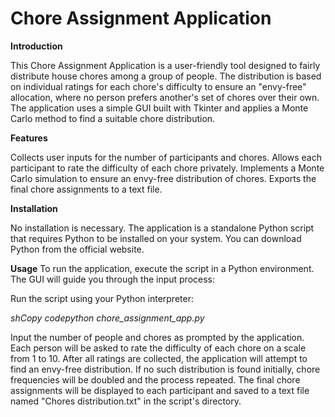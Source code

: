 # Chore Assignment Application



**Introduction**

This Chore Assignment Application is a user-friendly tool designed to fairly distribute house chores among a group of people. The distribution is based on individual ratings for each chore's difficulty to ensure an "envy-free" allocation, where no person prefers another's set of chores over their own. The application uses a simple GUI built with Tkinter and applies a Monte Carlo method to find a suitable chore distribution.

**Features**

Collects user inputs for the number of participants and chores.
Allows each participant to rate the difficulty of each chore privately.
Implements a Monte Carlo simulation to ensure an envy-free distribution of chores.
Exports the final chore assignments to a text file.

**Installation**

No installation is necessary. The application is a standalone Python script that requires Python to be installed on your system. You can download Python from the official website.

**Usage**
To run the application, execute the script in a Python environment. The GUI will guide you through the input process:

Run the script using your Python interpreter:

_shCopy codepython chore_assignment_app.py_

Input the number of people and chores as prompted by the application.
Each person will be asked to rate the difficulty of each chore on a scale from 1 to 10.
After all ratings are collected, the application will attempt to find an envy-free distribution.
If no such distribution is found initially, chore frequencies will be doubled and the process repeated.
The final chore assignments will be displayed to each participant and saved to a text file named "Chores distribution.txt" in the script's directory.
